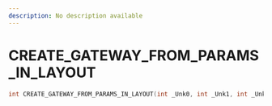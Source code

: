 ```yaml
---
description: No description available 
---
```


# CREATE_GATEWAY_FROM_PARAMS_IN_LAYOUT

```cpp
int CREATE_GATEWAY_FROM_PARAMS_IN_LAYOUT(int _Unk0, int _Unk1, int _Unk2, int _Unk3, int _Unk4, int _Unk5, int _Unk6, int _Unk7, int _Unk8, int _Unk9, int _Unk10, int _Unk11, int _Unk12, int _Unk13, int _Unk14, int _Unk15, int _Unk16, int _Unk17);
```